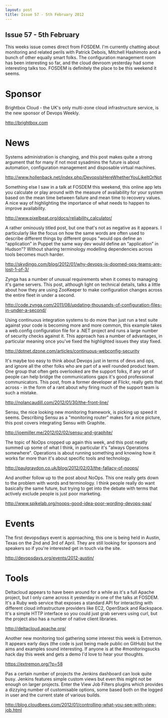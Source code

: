 ```yaml
---
layout: post
title: Issue 57 - 5th February 2012
---
```


## Issue 57 - 5th February

This weeks issue comes direct from FOSDEM. I'm currently chatting about monitoring and related perils with Patrick Debois, Mitchell Hashimoto and a bunch of other equally smart folks. The configuration management room has been interesting so far, and the cloud devroom yesterday had some interesting talks too. FOSDEM is definitely the place to be this weekend it seems.


Sponsor
======

Brightbox Cloud - the UK's only multi-zone cloud infrastructure service, is the new sponsor of Devops Weekly.

http://brightbox.com


News
====

Systems administration is changing, and this post makes quite a strong argument that for many if not most sysadmins the future is about automation, configuration management and disposable virtual machines.

http://www.hollenback.net/index.php/DevopsIsHereWhetherYouLikeItOrNot


Something else I saw in a talk at FOSDEM this weekend, this online app lets you calculate or play around with the measure of availability for your system based on the mean time between failure and mean time to recovery values. A nice way of highlighting the importance of what needs to happen to improve availability.

http://www.pixelbeat.org/docs/reliability_calculator/


A rather ominously titled post, but one that's not as negative as it appears. I particularly like the focus on how the same words are often used to describe different things by different groups "would ops define an “application” in Puppet the same way dev would define an “application” in Hudson"? Without sharing terminology modelling dependencies across tools becomes much harder.

http://skydingo.com/blog/2012/01/why-devops-is-doomed-ops-teams-are-lost-1-of-3/


Zynga has a number of unusual requirements when it comes to managing it's game servers. This post, although light on technical details, talks a little about how they are using ZooKeeper to make configuration changes across the entire fleet in under a second.

http://code.zynga.com/2011/08/updating-thousands-of-configuration-files-in-under-a-second/


Using continuous integration systems to do more than just run a test suite against your code is becoming more and more common, this example takes a web.config configuration file for a .NET project and runs a large number of security checks against it. This approach has a number of advantages, in particular meaning once you've fixed the highlighted issues they stay fixed.

http://dotnet.dzone.com/articles/continuous-webconfig-security


It's maybe too easy to think about Devops just in terms of devs and ops, and ignore all the other folks who are part of a well rounded product team. One group that often gets overlooked are the support folks, if any set of people can help bridge the communications gaps it's good professional communicators. This post, from a former developer at Flickr, really gets that across - in the form of a rant about why firing much of the support team is such a mistake.

http://nolancaudill.com/2012/01/30/the-front-line/


Sensu, the nice looking new monitoring framework, is picking up speed it seems. Describing Sensu as a "monitoring router" makes for a nice picture, this post covers integrating Sensu with Graphite.

http://joemiller.me/2012/02/02/sensu-and-graphite/


The topic of NoOps cropped up again this week, and this post neatly summed up some of what I think, in particular it's "always Operations somewhere". Operations is about running something and knowing how it works far more than it's about specific tools and technology.

http://paulgraydon.co.uk/blog/2012/02/03/the-fallacy-of-noops/


And another follow up to the post about NoOps. This one really gets down to the problem with words and terminology. I think people really do want basically the same future, but trying to get into the debate with terms that actively exclude people is just poor marketing.

http://www.spikelab.org/noops-good-idea-poor-wording-devops-paa/


Events
=====

The first devopsdays event is approaching, this one is being held in Austin, Texas on the 2nd and 3rd of April. They are still looking for sponsors and speakers so if you're interested get in touch via the site.

http://devopsdays.org/events/2012-austin/


Tools
====

Deltacloud appears to have been around for a while as it's a full Apache project, but I only came across it yesterday in one of the talks at FOSDEM. It's a Ruby web service that exposes a standard API for interacting with different cloud infrastructure providers like EC2, OpenStack and Rackspace. It's a simple HTTP interface so you could just grab servers using curl, but the project also has a number of native client libraries.

http://deltacloud.apache.org/


Another new monitoring tool gathering some interest this week is Extremon. It appears early days (the code is just being made public on GitHub) but the aims and examples sound interesting. If anyone is at the #monitoringsucks hack day this week and gets a demo I'd love to hear your thoughts.

https://extremon.org/?p=58


Pas a certain number of projects the Jenkins dashboard can look quite busy. Jenkins features simple custom views but even this might not be enough on larger projects. Enter the View Job Filters plugins which provides a dizzying number of customisable options, some based both on the logged in user and the current state of various builds.

http://blog.cloudbees.com/2012/01/controlling-what-you-see-with-view-job.html
